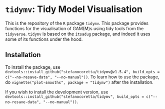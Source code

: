 # `tidymv`: Tidy Model Visualisation

This is the repository of the `R` package `tidymv`. This package provides functions for the visualisation of GAM(M)s using tidy tools from the `tidyverse`. `tidymv` is based on the `itsadug` package, and indeed it uses some of its functions under the hood.

## Installation

To install the package, use `devtools::install_github("stefanocoretta/tidymv@v1.5.4", build_opts = c("--no-resave-data", "--no-manual"))`. To learn how to use the package, do `vignette("plot-smooths", package = "tidymv")` after the installation.

If you wish to install the development version, use `devtools::install_github("stefanocoretta/tidymv", build_opts = c("--no-resave-data", "--no-manual"))`.
